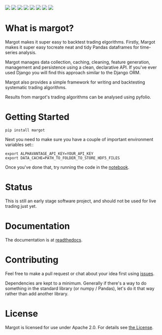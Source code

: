 [![](https://api.codacy.com/project/badge/Grade/1d42c486297a49158494e5f31b25793b)](https://app.codacy.com/manual/pymargot/margot?utm_source=github.com&utm_medium=referral&utm_content=pymargot/margot&utm_campaign=Badge_Grade_Dashboard)
[![](https://travis-ci.org/pymargot/margot.svg?branch=master)](https://travis-ci.org/github/pymargot/margot)
[![](https://readthedocs.org/projects/margot/badge/?version=latest)](https://margot.readthedocs.io/en/latest/?badge=latest)
[![](https://codecov.io/gh/pymargot/margot/branch/master/graph/badge.svg)](https://codecov.io/gh/pymargot/margot)
[![](https://img.shields.io/github/license/pymargot/margot)](https://github.com/pymargot/margot/blob/master/LICENSE)
![](https://img.shields.io/pypi/wheel/margot)
![](https://img.shields.io/pypi/pyversions/margot)
[![](https://img.shields.io/pypi/v/margot)](https://pypi.org/project/margot/)


# What is margot?
Margot makes it super easy to backtest trading elgorithms. Firstly, Margot makes
it super easy tocreate neat and tidy Pandas dataframes for time-series analysis.

Margot manages data collection, caching, cleaning, feature generation,
management and persistence using a clean, declarative API. If you've
ever used Django you will find this approach similar to the Django ORM.

Margot also provides a simple framework for writing and backtesting systematic
trading algorithms.

Results from margot's trading algorithms can be analysed using pyfolio.

# Getting Started

    pip install margot

Next you need to make sure you have a couple of important environment variables
set::

    export ALPHAVANTAGE_API_KEY=YOUR_API_KEY
    export DATA_CACHE=PATH_TO_FOLDER_TO_STORE_HDF5_FILES

Once you've done that, try running the code in the [notebook](notebook.margot.data).

# Status
This is still an early stage software project, and should not be used for live
trading just yet.

# Documentation

The documentation is at [readthedocs](https://margot.readthedocs.io/en/latest/).

# Contributing

Feel free to make a pull request or chat about your idea first using [issues](https://github.com/atkinson/margot/issues).

Dependencies are kept to a minimum. Generally if there's a way to do something
in the standard library (or numpy / Pandas), let's do it that way rather than
add another library. 

# License
Margot is licensed for use under Apache 2.0. For details see [the License](https://github.com/atkinson/margot/blob/master/LICENSE).
